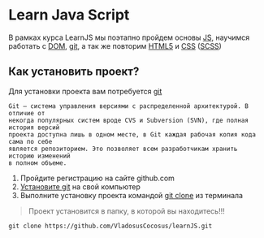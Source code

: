 # **Learn Java Script**
В рамках курса LearnJS мы поэтапно пройдем основы [JS](https://developer.mozilla.org/en-US/docs/Web/JavaScript), научимся работать с [DOM](https://www.w3schools.com/js/js_htmldom.asp), [git](https://git-scm.com/docs/), а так же повторим [HTML5](https://devdocs.io/html/) и [CSS](https://developer.mozilla.org/en-US/docs/Web/CSS) ([SCSS](https://sass-lang.com))
## Как установить проект?
Для установки проекта вам потребуется [git](https://git-scm.com/docs/)


    Git — система управления версиями с распределенной архитектурой. В отличие от
    некогда популярных систем вроде CVS и Subversion (SVN), где полная история версий
    проекта доступна лишь в одном месте, в Git каждая рабочая копия кода сама по себе
    является репозиторием. Это позволяет всем разработчикам хранить историю изменений
    в полном объеме.

1. Пройдите регистрацию на сайте github.com
2. [Установите git](https://git-scm.com/book/ru/v2/Введение-Установка-Git) на свой компьютер 
3. Выполните установку проекта командой [git clone](https://git-scm.com/docs/git-clone) из терминала
> Проект установится в папку, в которой вы находитесь!!!


```git clone https://github.com/VladosusCocosus/learnJS.git```

